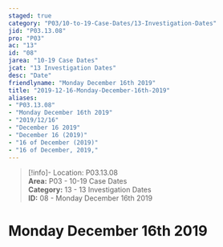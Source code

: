```yaml
---  
staged: true  
category: "P03/10-to-19-Case-Dates/13-Investigation-Dates"  
jid: "P03.13.08"  
pro: "P03"  
ac: "13"  
id: "08"  
jarea: "10-19 Case Dates"  
jcat: "13 Investigation Dates"  
desc: "Date"  
friendlyname: "Monday December 16th 2019"  
title: "2019-12-16-Monday-December-16th-2019"  
aliases:   
- "P03.13.08"  
- "Monday December 16th 2019"  
- "2019/12/16"  
- "December 16 2019"  
- "December 16 (2019)"  
- "16 of December (2019)"  
- "16 of December, 2019,"  
---  
```

>[!info]- Location: P03.13.08  
>**Area:** P03 - 10-19 Case Dates  
>**Category:** 13 - 13 Investigation Dates  
>**ID:** 08 - Monday December 16th 2019  
  
# Monday December 16th 2019  
